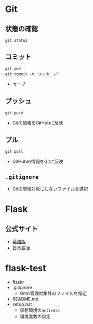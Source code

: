 # Git
## 状態の確認
```
git status
```

## コミット
```
git add .
git commit -m "メッセージ"
```
- セーブ

## プッシュ
```
git push
```
- Gitの情報をGitHubに反映

## プル
```
git pull
```
- GitHubの情報をGitに反映

## `.gitignore`
- Gitの管理対象にしないファイルを選択


# Flask
## 公式サイト
- [英語版](https://flask.palletsprojects.com/en/2.0.x/)
- [日本語版](https://msiz07-flask-docs-ja.readthedocs.io/ja/latest/index.html)


# flask-test
- flaskr
- .gitignore
    - Gitの管理対象外のファイルを指定
- README.md
- setup.bat
    - 仮想環境の`activate`
    - 環境変数の設定
